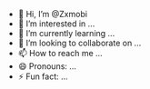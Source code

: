 - 👋 Hi, I’m @Zxmobi
- 👀 I’m interested in ...
- 🌱 I’m currently learning ...
- 💞️ I’m looking to collaborate on ...
- 📫 How to reach me ...
- 😄 Pronouns: ...
- ⚡ Fun fact: ...

<!---
Zxmobi/Zxmobi is a ✨ special ✨ repository because its `README.md` (this file) appears on your GitHub profile.
You can click the Preview link to take a look at your changes.
--->
